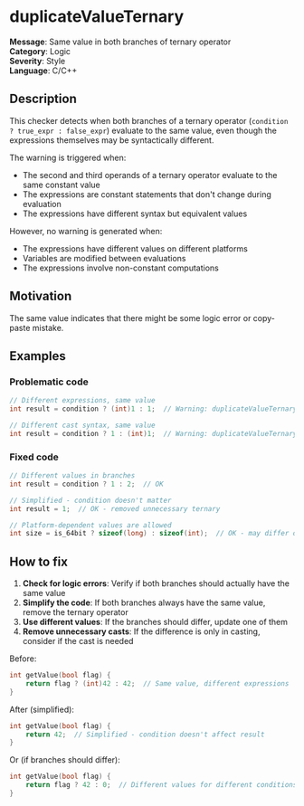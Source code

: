 # duplicateValueTernary

**Message**: Same value in both branches of ternary operator<br/>
**Category**: Logic<br/>
**Severity**: Style<br/>
**Language**: C/C++

## Description

This checker detects when both branches of a ternary operator (`condition ? true_expr : false_expr`) evaluate to the same value, even though the expressions themselves may be syntactically different.

The warning is triggered when:
- The second and third operands of a ternary operator evaluate to the same constant value
- The expressions are constant statements that don't change during evaluation
- The expressions have different syntax but equivalent values

However, no warning is generated when:
- The expressions have different values on different platforms
- Variables are modified between evaluations
- The expressions involve non-constant computations

## Motivation

The same value indicates that there might be some logic error or copy-paste mistake.

## Examples

### Problematic code

```cpp
// Different expressions, same value
int result = condition ? (int)1 : 1;  // Warning: duplicateValueTernary

// Different cast syntax, same value
int result = condition ? 1 : (int)1;  // Warning: duplicateValueTernary
```

### Fixed code

```cpp
// Different values in branches
int result = condition ? 1 : 2;  // OK

// Simplified - condition doesn't matter
int result = 1;  // OK - removed unnecessary ternary

// Platform-dependent values are allowed
int size = is_64bit ? sizeof(long) : sizeof(int);  // OK - may differ on platforms
```

## How to fix

1. **Check for logic errors**: Verify if both branches should actually have the same value
2. **Simplify the code**: If both branches always have the same value, remove the ternary operator
3. **Use different values**: If the branches should differ, update one of them
4. **Remove unnecessary casts**: If the difference is only in casting, consider if the cast is needed

Before:
```cpp
int getValue(bool flag) {
    return flag ? (int)42 : 42;  // Same value, different expressions
}
```

After (simplified):
```cpp
int getValue(bool flag) {
    return 42;  // Simplified - condition doesn't affect result
}
```

Or (if branches should differ):
```cpp
int getValue(bool flag) {
    return flag ? 42 : 0;  // Different values for different conditions
}
```
